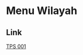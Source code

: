 # Menu Wilayah

## Link

[TPS 001](https://github.com/gigit-pemilu/pemilu-2024-91-papua/tree/main/pileg-dpr/hitung-suara/sub/91-papua/sub/11-keerom/sub/02-arso/sub/2016-bagia/sub/001-tps)

